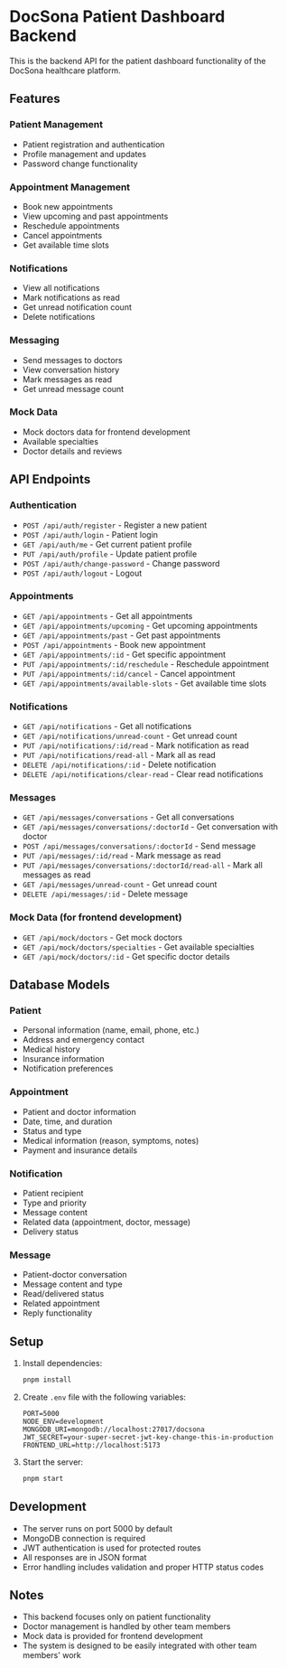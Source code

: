 # DocSona Patient Dashboard Backend

This is the backend API for the patient dashboard functionality of the DocSona healthcare platform.

## Features

### Patient Management
- Patient registration and authentication
- Profile management and updates
- Password change functionality

### Appointment Management
- Book new appointments
- View upcoming and past appointments
- Reschedule appointments
- Cancel appointments
- Get available time slots

### Notifications
- View all notifications
- Mark notifications as read
- Get unread notification count
- Delete notifications

### Messaging
- Send messages to doctors
- View conversation history
- Mark messages as read
- Get unread message count

### Mock Data
- Mock doctors data for frontend development
- Available specialties
- Doctor details and reviews

## API Endpoints

### Authentication
- `POST /api/auth/register` - Register a new patient
- `POST /api/auth/login` - Patient login
- `GET /api/auth/me` - Get current patient profile
- `PUT /api/auth/profile` - Update patient profile
- `POST /api/auth/change-password` - Change password
- `POST /api/auth/logout` - Logout

### Appointments
- `GET /api/appointments` - Get all appointments
- `GET /api/appointments/upcoming` - Get upcoming appointments
- `GET /api/appointments/past` - Get past appointments
- `POST /api/appointments` - Book new appointment
- `GET /api/appointments/:id` - Get specific appointment
- `PUT /api/appointments/:id/reschedule` - Reschedule appointment
- `PUT /api/appointments/:id/cancel` - Cancel appointment
- `GET /api/appointments/available-slots` - Get available time slots

### Notifications
- `GET /api/notifications` - Get all notifications
- `GET /api/notifications/unread-count` - Get unread count
- `PUT /api/notifications/:id/read` - Mark notification as read
- `PUT /api/notifications/read-all` - Mark all as read
- `DELETE /api/notifications/:id` - Delete notification
- `DELETE /api/notifications/clear-read` - Clear read notifications

### Messages
- `GET /api/messages/conversations` - Get all conversations
- `GET /api/messages/conversations/:doctorId` - Get conversation with doctor
- `POST /api/messages/conversations/:doctorId` - Send message
- `PUT /api/messages/:id/read` - Mark message as read
- `PUT /api/messages/conversations/:doctorId/read-all` - Mark all messages as read
- `GET /api/messages/unread-count` - Get unread count
- `DELETE /api/messages/:id` - Delete message

### Mock Data (for frontend development)
- `GET /api/mock/doctors` - Get mock doctors
- `GET /api/mock/doctors/specialties` - Get available specialties
- `GET /api/mock/doctors/:id` - Get specific doctor details

## Database Models

### Patient
- Personal information (name, email, phone, etc.)
- Address and emergency contact
- Medical history
- Insurance information
- Notification preferences

### Appointment
- Patient and doctor information
- Date, time, and duration
- Status and type
- Medical information (reason, symptoms, notes)
- Payment and insurance details

### Notification
- Patient recipient
- Type and priority
- Message content
- Related data (appointment, doctor, message)
- Delivery status

### Message
- Patient-doctor conversation
- Message content and type
- Read/delivered status
- Related appointment
- Reply functionality

## Setup

1. Install dependencies:
   ```bash
   pnpm install
   ```

2. Create `.env` file with the following variables:
   ```
   PORT=5000
   NODE_ENV=development
   MONGODB_URI=mongodb://localhost:27017/docsona
   JWT_SECRET=your-super-secret-jwt-key-change-this-in-production
   FRONTEND_URL=http://localhost:5173
   ```

3. Start the server:
   ```bash
   pnpm start
   ```

## Development

- The server runs on port 5000 by default
- MongoDB connection is required
- JWT authentication is used for protected routes
- All responses are in JSON format
- Error handling includes validation and proper HTTP status codes

## Notes

- This backend focuses only on patient functionality
- Doctor management is handled by other team members
- Mock data is provided for frontend development
- The system is designed to be easily integrated with other team members' work 